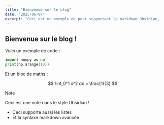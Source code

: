 ```yaml
---
title: "Bienvenue sur le blog"
date: "2025-06-07"
excerpt: "Ceci est un exemple de post supportant le markdown Obsidian, les blocs de code et de maths."
---
```


## Bienvenue sur le blog !

*Voici* un exemple de code :

```python
import numpy as np
print(np.arange(10))
```

Et un bloc de maths :

$$
\int_0^1 x^2 dx = \frac{1}{3}
$$

>[!NOTE]
>Ceci est une note dans le style Obsidian !

- Ceci supporte aussi les listes
- Et la syntaxe markdown avancée
